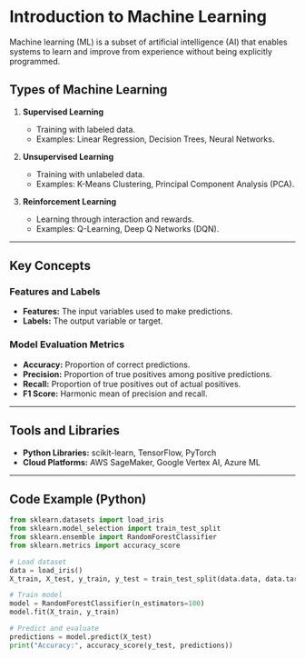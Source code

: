 # Introduction to Machine Learning

Machine learning (ML) is a subset of artificial intelligence (AI) that enables systems to learn and improve from experience without being explicitly programmed.

## Types of Machine Learning

1. **Supervised Learning**
   - Training with labeled data.
   - Examples: Linear Regression, Decision Trees, Neural Networks.

2. **Unsupervised Learning**
   - Training with unlabeled data.
   - Examples: K-Means Clustering, Principal Component Analysis (PCA).

3. **Reinforcement Learning**
   - Learning through interaction and rewards.
   - Examples: Q-Learning, Deep Q Networks (DQN).

---

## Key Concepts

### Features and Labels
- **Features:** The input variables used to make predictions.
- **Labels:** The output variable or target.

### Model Evaluation Metrics
- **Accuracy:** Proportion of correct predictions.
- **Precision:** Proportion of true positives among positive predictions.
- **Recall:** Proportion of true positives out of actual positives.
- **F1 Score:** Harmonic mean of precision and recall.

---

## Tools and Libraries
- **Python Libraries:** scikit-learn, TensorFlow, PyTorch
- **Cloud Platforms:** AWS SageMaker, Google Vertex AI, Azure ML

---

## Code Example (Python)

```python
from sklearn.datasets import load_iris
from sklearn.model_selection import train_test_split
from sklearn.ensemble import RandomForestClassifier
from sklearn.metrics import accuracy_score

# Load dataset
data = load_iris()
X_train, X_test, y_train, y_test = train_test_split(data.data, data.target, test_size=0.2)

# Train model
model = RandomForestClassifier(n_estimators=100)
model.fit(X_train, y_train)

# Predict and evaluate
predictions = model.predict(X_test)
print("Accuracy:", accuracy_score(y_test, predictions))
